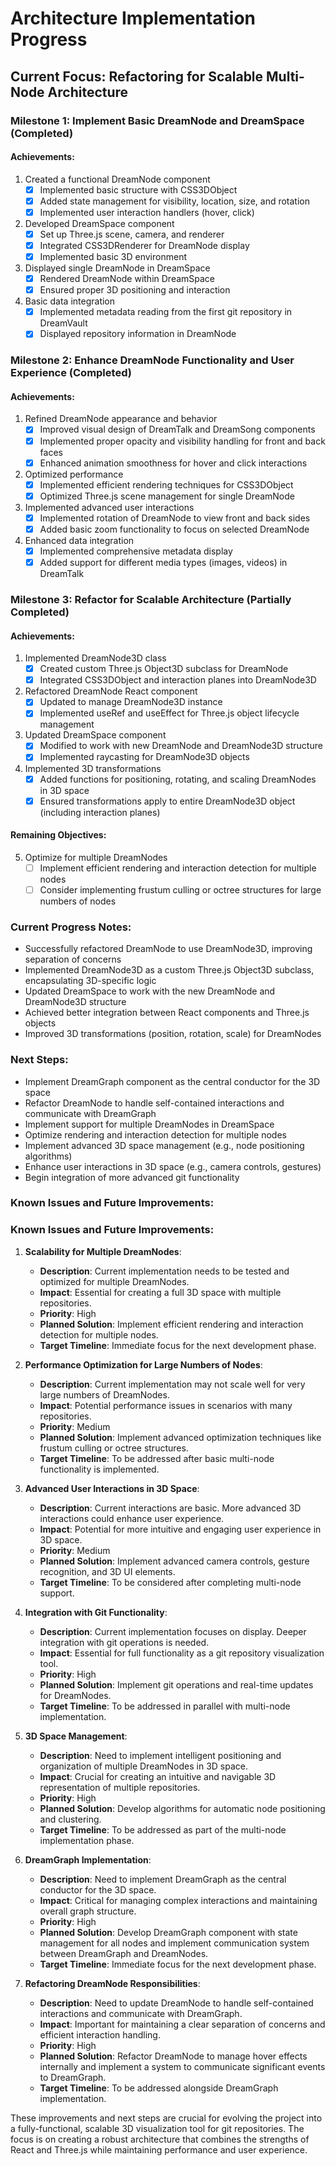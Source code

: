 # Architecture Implementation Progress

## Current Focus: Refactoring for Scalable Multi-Node Architecture

### Milestone 1: Implement Basic DreamNode and DreamSpace (Completed)

#### Achievements:
1. Created a functional DreamNode component
   - [x] Implemented basic structure with CSS3DObject
   - [x] Added state management for visibility, location, size, and rotation
   - [x] Implemented user interaction handlers (hover, click)

2. Developed DreamSpace component
   - [x] Set up Three.js scene, camera, and renderer
   - [x] Integrated CSS3DRenderer for DreamNode display
   - [x] Implemented basic 3D environment

3. Displayed single DreamNode in DreamSpace
   - [x] Rendered DreamNode within DreamSpace
   - [x] Ensured proper 3D positioning and interaction

4. Basic data integration
   - [x] Implemented metadata reading from the first git repository in DreamVault
   - [x] Displayed repository information in DreamNode

### Milestone 2: Enhance DreamNode Functionality and User Experience (Completed)

#### Achievements:
1. Refined DreamNode appearance and behavior
   - [x] Improved visual design of DreamTalk and DreamSong components
   - [x] Implemented proper opacity and visibility handling for front and back faces
   - [x] Enhanced animation smoothness for hover and click interactions

2. Optimized performance
   - [x] Implemented efficient rendering techniques for CSS3DObject
   - [x] Optimized Three.js scene management for single DreamNode

3. Implemented advanced user interactions
   - [x] Implemented rotation of DreamNode to view front and back sides
   - [x] Added basic zoom functionality to focus on selected DreamNode

4. Enhanced data integration
   - [x] Implemented comprehensive metadata display
   - [x] Added support for different media types (images, videos) in DreamTalk

### Milestone 3: Refactor for Scalable Architecture (Partially Completed)

#### Achievements:
1. Implemented DreamNode3D class
   - [x] Created custom Three.js Object3D subclass for DreamNode
   - [x] Integrated CSS3DObject and interaction planes into DreamNode3D

2. Refactored DreamNode React component
   - [x] Updated to manage DreamNode3D instance
   - [x] Implemented useRef and useEffect for Three.js object lifecycle management

3. Updated DreamSpace component
   - [x] Modified to work with new DreamNode and DreamNode3D structure
   - [x] Implemented raycasting for DreamNode3D objects

4. Implemented 3D transformations
   - [x] Added functions for positioning, rotating, and scaling DreamNodes in 3D space
   - [x] Ensured transformations apply to entire DreamNode3D object (including interaction planes)

#### Remaining Objectives:
5. Optimize for multiple DreamNodes
   - [ ] Implement efficient rendering and interaction detection for multiple nodes
   - [ ] Consider implementing frustum culling or octree structures for large numbers of nodes

### Current Progress Notes:
- Successfully refactored DreamNode to use DreamNode3D, improving separation of concerns
- Implemented DreamNode3D as a custom Three.js Object3D subclass, encapsulating 3D-specific logic
- Updated DreamSpace to work with the new DreamNode and DreamNode3D structure
- Achieved better integration between React components and Three.js objects
- Improved 3D transformations (position, rotation, scale) for DreamNodes

### Next Steps:
- Implement DreamGraph component as the central conductor for the 3D space
- Refactor DreamNode to handle self-contained interactions and communicate with DreamGraph
- Implement support for multiple DreamNodes in DreamSpace
- Optimize rendering and interaction detection for multiple nodes
- Implement advanced 3D space management (e.g., node positioning algorithms)
- Enhance user interactions in 3D space (e.g., camera controls, gestures)
- Begin integration of more advanced git functionality

### Known Issues and Future Improvements:

### Known Issues and Future Improvements:                                                                                                                                                                                  
                                                                                                                                                                                                                            
 1. **Scalability for Multiple DreamNodes**:                                                                                                                                                                                
    - **Description**: Current implementation needs to be tested and optimized for multiple DreamNodes.                                                                                                                     
    - **Impact**: Essential for creating a full 3D space with multiple repositories.                                                                                                                                        
    - **Priority**: High                                                                                                                                                                                                    
    - **Planned Solution**: Implement efficient rendering and interaction detection for multiple nodes.                                                                                                                     
    - **Target Timeline**: Immediate focus for the next development phase.                                                                                                                                                  
                                                                                                                                                                                                                            
 2. **Performance Optimization for Large Numbers of Nodes**:                                                                                                                                                                
    - **Description**: Current implementation may not scale well for very large numbers of DreamNodes.                                                                                                                      
    - **Impact**: Potential performance issues in scenarios with many repositories.                                                                                                                                         
    - **Priority**: Medium                                                                                                                                                                                                  
    - **Planned Solution**: Implement advanced optimization techniques like frustum culling or octree structures.                                                                                                           
    - **Target Timeline**: To be addressed after basic multi-node functionality is implemented.                                                                                                                             
                                                                                                                                                                                                                            
 3. **Advanced User Interactions in 3D Space**:                                                                                                                                                                             
    - **Description**: Current interactions are basic. More advanced 3D interactions could enhance user experience.                                                                                                         
    - **Impact**: Potential for more intuitive and engaging user experience in 3D space.                                                                                                                                    
    - **Priority**: Medium                                                                                                                                                                                                  
    - **Planned Solution**: Implement advanced camera controls, gesture recognition, and 3D UI elements.                                                                                                                    
    - **Target Timeline**: To be considered after completing multi-node support.                                                                                                                                            
                                                                                                                                                                                                                            
 4. **Integration with Git Functionality**:                                                                                                                                                                                 
    - **Description**: Current implementation focuses on display. Deeper integration with git operations is needed.                                                                                                         
    - **Impact**: Essential for full functionality as a git repository visualization tool.                                                                                                                                  
    - **Priority**: High                                                                                                                                                                                                    
    - **Planned Solution**: Implement git operations and real-time updates for DreamNodes.                                                                                                                                  
    - **Target Timeline**: To be addressed in parallel with multi-node implementation.                                                                                                                                      
                                                                                                                                                                                                                            
 5. **3D Space Management**:                                                                                                                                                                                                
    - **Description**: Need to implement intelligent positioning and organization of multiple DreamNodes in 3D space.                                                                                                       
    - **Impact**: Crucial for creating an intuitive and navigable 3D representation of multiple repositories.                                                                                                               
    - **Priority**: High                                                                                                                                                                                                    
    - **Planned Solution**: Develop algorithms for automatic node positioning and clustering.                                                                                                                               
    - **Target Timeline**: To be addressed as part of the multi-node implementation phase.   

6. **DreamGraph Implementation**:
   - **Description**: Need to implement DreamGraph as the central conductor for the 3D space.
   - **Impact**: Critical for managing complex interactions and maintaining overall graph structure.
   - **Priority**: High
   - **Planned Solution**: Develop DreamGraph component with state management for all nodes and implement communication system between DreamGraph and DreamNodes.
   - **Target Timeline**: Immediate focus for the next development phase.

7. **Refactoring DreamNode Responsibilities**:
   - **Description**: Need to update DreamNode to handle self-contained interactions and communicate with DreamGraph.
   - **Impact**: Important for maintaining a clear separation of concerns and efficient interaction handling.
   - **Priority**: High
   - **Planned Solution**: Refactor DreamNode to manage hover effects internally and implement a system to communicate significant events to DreamGraph.
   - **Target Timeline**: To be addressed alongside DreamGraph implementation.

These improvements and next steps are crucial for evolving the project into a fully-functional, scalable 3D visualization tool for git repositories. The focus is on creating a robust architecture that combines the strengths of React and Three.js while maintaining performance and user experience.
